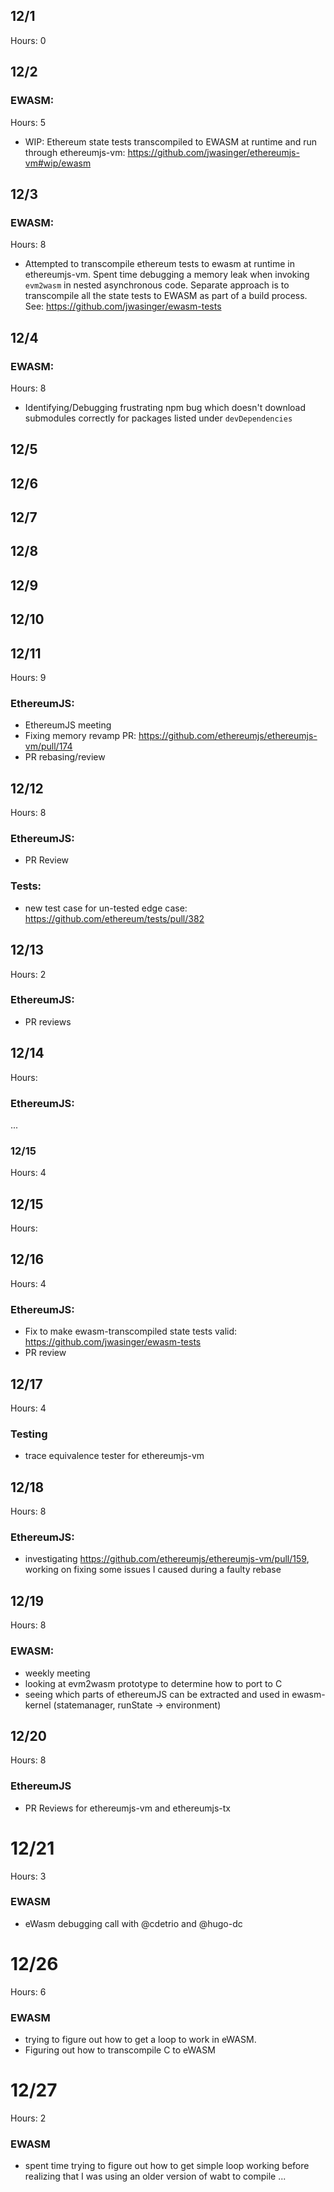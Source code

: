 ## 12/1 
Hours: 0 

## 12/2
### EWASM:
Hours: 5
 - WIP: Ethereum state tests transcompiled to EWASM at runtime and run through ethereumjs-vm: https://github.com/jwasinger/ethereumjs-vm#wip/ewasm

## 12/3
### EWASM:
Hours: 8
 - Attempted to transcompile ethereum tests to ewasm at runtime in ethereumjs-vm.  Spent time debugging a memory leak when invoking `evm2wasm` in nested asynchronous code.  Separate approach is to transcompile all the state tests to EWASM as part of a build process. See: https://github.com/jwasinger/ewasm-tests

## 12/4
### EWASM:
Hours: 8
  - Identifying/Debugging frustrating npm bug which doesn't download submodules correctly for packages listed under `devDependencies`

## 12/5

## 12/6

## 12/7

## 12/8

## 12/9

## 12/10

## 12/11
Hours: 9
### EthereumJS:
 - EthereumJS meeting
 - Fixing memory revamp PR: https://github.com/ethereumjs/ethereumjs-vm/pull/174
 - PR rebasing/review

## 12/12
Hours: 8
### EthereumJS:
 - PR Review
### Tests:
 - new test case for un-tested edge case: https://github.com/ethereum/tests/pull/382

## 12/13
Hours: 2
### EthereumJS:
 - PR reviews

## 12/14
Hours:
### EthereumJS:
 ...

### 12/15
Hours: 4

## 12/15
Hours: 

## 12/16
Hours: 4
### EthereumJS:
 - Fix to make ewasm-transcompiled state tests valid: https://github.com/jwasinger/ewasm-tests
 - PR review

## 12/17
Hours: 4
### Testing
 - trace equivalence tester for ethereumjs-vm

## 12/18
Hours: 8
### EthereumJS:
 - investigating https://github.com/ethereumjs/ethereumjs-vm/pull/159, working on fixing some issues I caused during a faulty rebase

## 12/19
Hours: 8
### EWASM:
 - weekly meeting
 - looking at evm2wasm prototype to determine how to port to C
 - seeing which parts of ethereumJS can be extracted and used in ewasm-kernel (statemanager, runState -> environment)

## 12/20
Hours: 8
### EthereumJS
 - PR Reviews for ethereumjs-vm and ethereumjs-tx

# 12/21
Hours: 3
### EWASM
 - eWasm debugging call with @cdetrio and @hugo-dc

# 12/26
Hours: 6
### EWASM
 - trying to figure out how to get a loop to work in eWASM.
 - Figuring out how to transcompile C to eWASM

# 12/27
Hours: 2
### EWASM
 - spent time trying to figure out how to get simple loop working before realizing that I was using an older version of wabt to compile ...
